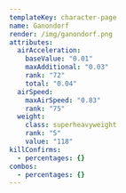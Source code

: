 ```yaml
---
templateKey: character-page
name: Ganondorf
render: /img/ganondorf.png
attributes:
  airAcceleration:
    baseValue: "0.01"
    maxAdditional: "0.03"
    rank: "72"
    total: "0.04"
  airSpeed:
    maxAirSpeed: "0.83"
    rank: "75"
  weight:
    class: superheavyweight
    rank: "5"
    value: "118"
killConfirms:
  - percentages: {}
combos:
  - percentages: {}
---
```

